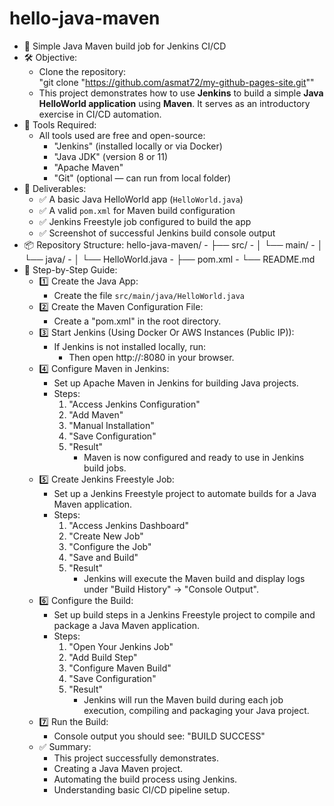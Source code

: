 # hello-java-maven
- 🧪 Simple Java Maven build job for Jenkins CI/CD
- 🛠 Objective:
  - Clone the repository:  
     "git clone "https://github.com/asmat72/my-github-pages-site.git""
  - This project demonstrates how to use **Jenkins** to build a simple **Java HelloWorld application** using **Maven**. It serves as an introductory exercise in CI/CD automation.
- 🧰 Tools Required:
  - All tools used are free and open-source:
     - "Jenkins" (installed locally or via Docker)
     - "Java JDK" (version 8 or 11)
     - "Apache Maven"
     - "Git" (optional — can run from local folder)
- 📂 Deliverables:
     - ✅ A basic Java HelloWorld app (`HelloWorld.java`)
     - ✅ A valid `pom.xml` for Maven build configuration
     - ✅ Jenkins Freestyle job configured to build the app
     - ✅ Screenshot of successful Jenkins build console output
- 📦 Repository Structure:
       hello-java-maven/
        - ├── src/
           - │ └── main/
                - │ └── java/
                     - │ └── HelloWorld.java
        - ├── pom.xml
        - └── README.md
- 🧭 Step-by-Step Guide:
  - 1️⃣ Create the Java App:
      - Create the file `src/main/java/HelloWorld.java`
  - 2️⃣ Create the Maven Configuration File:
      - Create a "pom.xml" in the root directory.
  - 3️⃣ Start Jenkins (Using Docker Or AWS Instances (Public IP)):
      - If Jenkins is not installed locally, run:
        - Then open http://<your-public-IP>:8080 in your browser.
  - 4️⃣ Configure Maven in Jenkins:
      - Set up Apache Maven in Jenkins for building Java projects.
      -  Steps:
           1. "Access Jenkins Configuration"
           2. "Add Maven"
           3. "Manual Installation"
           4. "Save Configuration"
           5. "Result"
               - Maven is now configured and ready to use in Jenkins build jobs.
  - 5️⃣ Create Jenkins Freestyle Job:
      - Set up a Jenkins Freestyle project to automate builds for a Java Maven application.
      - Steps:
           1. "Access Jenkins Dashboard"
           2. "Create New Job"
           3. "Configure the Job"
           4. "Save and Build"
           5. "Result"
               - Jenkins will execute the Maven build and display logs under "Build History" → "Console Output".
  - 6️⃣ Configure the Build:
      - Set up build steps in a Jenkins Freestyle project to compile and package a Java Maven application.
      - Steps:
           1. "Open Your Jenkins Job"
           2. "Add Build Step"
           3. "Configure Maven Build"
           4. "Save Configuration"
           5. "Result"
               - Jenkins will run the Maven build during each job execution, compiling and packaging your Java project.
  - 7️⃣ Run the Build:
      - Console output you should see: "BUILD SUCCESS"
  - ✅ Summary:
      - This project successfully demonstrates.
      - Creating a Java Maven project.
      - Automating the build process using Jenkins.
      - Understanding basic CI/CD pipeline setup.
